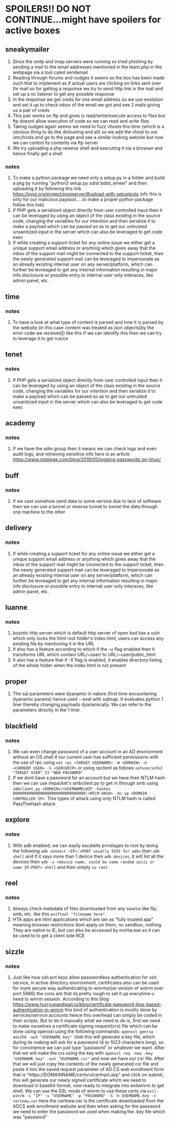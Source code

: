 # SPOILERS!! DO NOT CONTINUE...might have spoilers for active boxes

## sneakymailer
1. Since the smtp and imap servers were running so tried phishing by sending a mail to the email addresses mentioned in the team.php in the webpage via a tool caled sendemail
2. Reading through forums and nudges it seems as the box has been made such that to implement as if actual users are clicking on links sent over thr mail so  for getting a response we try to send http link in the mail and set up a nc listener to get any possible response
3. In the response we get creds for one email address so we use evolution and set it up to check inbox of the email we got and see 2 mails giving us a pair of creds
4. This pair works on ftp and gives is read/wrtie/execute access to files but ftp doesnt allow execution of code so we can read and write files
5. Taking nudges again seems we need to fuzz vhosts this time (which is a obvious thing to do like dirbusting and all) so we add the vhost to out /etc/hosts and go to the page and see a similar looking website but now we can control its contents via ftp server
6. We try uploading a php reverse shell and executing it via a browser and hence finally get a shell
### notes
1. To make a python package we need only a setup.py in a folder and build a pkg by running "python3 setup.py sdist bdist_wheel" and then uploading it by following this link https://pypi.org/project/pypiserver/#upload-with-setuptools (ofc this is only for our malicious paylaod.....to make a proper python package follow this link)
2. If PHP gets a serialized object directly from user controlled input then it can be leveraged by using an object of the class exisitng in the source code, changing the variables for our intention and then serialize it to make a payload which can be passed so as to get our untrusted unsanitized input in the server which can also be leveraged to get code exec
3. If while creating a support ticket for any online issue we either get a unique support email address or anything which gives away that the inbox of the support mail might be connected to the support ticket, then the newly generated support mail can be leveraged to impersonate as an already exisitng internal user on any server/platform, which can further be levreaged to get any internal information resulting in major info disclosure or possible entry to internal user only interaces, like admin panel, etc.
## time
### notes
1. To have a look at what type of content is parsed and how it is parsed by the website (in this case content was treated as json objects[by the error code we received]) like this if we can identify this then we can try to leverage it to get rce/ce 

## tenet
### notes
1. If PHP gets a serialized object directly from user controlled input then it can be leveraged by using an object of the class exisitng in the source code, changing the variables for our intention and then serialize it to make a payload which can be passed so as to get our untrusted unsanitized input in the server which can also be leveraged to get code exec

## academy
### notes
1. If we have the adm group then it means we can check logs and even audit logs, and retrieving sensitive info here is an article https://www.redsiege.com/blog/2019/05/logging-passwords-on-linux/

## buff
### notes
1. If we cant somehow send data to some service due to lack of software then we can use a tunnel or reverse tunnel to tunnel the data through one machine to the other

## delivery
### notes
1. If while creating a support ticket for any online issue we either get a unique support email address or anything which gives away that the inbox of the support mail might be connected to the support ticket, then the newly generated support mail can be leveraged to impersonate as an already exisitng internal user on any server/platform, which can further be levreaged to get any internal information resulting in major info disclosure or possible entry to internal user only interaces, like admin panel, etc.

## luanne
### notes
1. bozotic http server which is default http server of open bsd has a vuln which only locks the html root folder's index.html, users can access any existing file by mentioning it in the URL
2. It also has a feature according to which if the -u flag enabled then it transforms URL which contain URL/~user/ to URL/~user/public_html
3. It also has a feature that if -X flag is enabled, it enables directory listing of the whole folder when the index.html is not present

## proper
1. The sql parameters were dyanamic in nature (first time encountering dyanamic params) hence used --eval with sqlmap. It evaluates python 1 liner thereby changing payloads dyanamically. We can refer to the parameters directly in the 1 liner.

## blackfield
### notes
1. We can even change password of a user account in an AD environment without an OS shell if our current user has sufficient permissions with the use of rpc using `net rpc <TARGET USERNAME> -W <DOMAIN> -U <CURRENT USER> -S <SERVERIP>` or using rpclient as follows `setuserinfo2 "TARGET USER" 23 "NEW PASSWORD"`
2. If we dont have a password for an account but we have their NTLM hash then we can use impacket's smbclient.py to get in through smb using `smbclient.py <DOMAIN>/<USERNAME>@IP -hashes 00000000000000000000000000000000:<NTLM HASH> -dc-ip <DOMAIN CONTROLLER IP>`. This types of attack using only NTLM hash is called PassTheHash attack

## explore
### notes
1. With adb enabled, we can easily escalalte privelages to root by doing the following `adb connect <IP>:<PORT usually 5555 for adb>` then `adb shell` and if it says more than 1 device then `adb devices`, it will list all the devices then `adb -s <device name, could be some random ascii or some IP:PORT> shell` and then simply `su root`.

## reel
### notes
1. Always check metadata of files downloaded from any source like ftp, smb, etc. like this `exiftool "filename here"`.
2. HTA apps are html applications which are ran as "fully trusted app" meaning browser restrictions dont apply on them, no sandbox, nothing. They are native to IE, but can also be accessed by mshta.exe so it can be used to to get a client side RCE

## sizzle
### notes
1. Just like how ssh pvt keys allow passwordless authentication for ssh service, in active directory environment, certificates also can be used for more secure way authenticating to winrms(ssl version of winrm over port 5986) the cons are that its pretty rough to set it up everytime u need to winrm session. According to this blog https://www.hurryupandwait.io/blog/certificate-password-less-based-authentication-in-winrm this kind of authentication is mostly done by services/service accounts hence this overhead can simply be coded in their scripts. But to do it manually what we need to do is, first we need to make ourselves a certificate signing request(crs) file which can be done using openssl using the following commands: `openssl genrsa -aes256 -out "USERNAME.key" 2048` this will generate a key file, which during its making will ask for a password (4 to 1023 characters long), so for convinience we can just type "password" or whatever we want. After that we will make the crs using the key with `openssl req -new -key "USERNAME.key" -out "USERNAME.csr"` and now we have our csr file. After that we will just copy the contents of the newly generated csr file and paste it into the saved request parameter of AD CS web enrollment form that is "https://DOMAINNAME/certsrv/certrqxt.asp" and click on submit, this will generate our newly signed certificate which we need to download in base64 format, now ready to integrate into evilwinrm to get shell. We can use the SSL mode of winrm to use these certs via `evil-winrm -i "IP" -u "USERNAME" -p "PASSWORD" -S -k USERNAME.key -c certnew.cer` here the certnew.cer is the certificate downloaded from the ADCS web enrollment website and then when asking for the password we need to enter the  password we used when making the .key file which was  "password"
